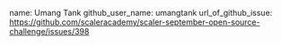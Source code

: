 name: Umang Tank
github_user_name: umangtank
url_of_github_issue: https://github.com/scaleracademy/scaler-september-open-source-challenge/issues/398
